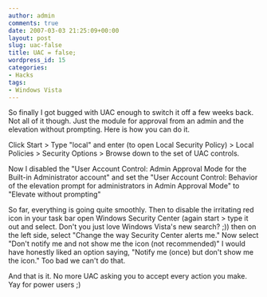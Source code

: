 ```yaml
---
author: admin
comments: true
date: 2007-03-03 21:25:09+00:00
layout: post
slug: uac-false
title: UAC = false;
wordpress_id: 15
categories:
- Hacks
tags:
- Windows Vista
---
```


So finally I got bugged with UAC enough to switch it off a few weeks back. Not all of it though. Just the module for approval from an admin and the elevation without prompting. Here is how you can do it.

Click Start > Type "local" and enter (to open Local Security Policy) > Local Policies > Security Options > Browse down to the set of UAC controls.

Now I disabled the "User Account Control: Admin Approval Mode for the Built-in Administrator account" and set the "User Account Control: Behavior of the elevation prompt for administrators in Admin Approval Mode" to "Elevate without prompting"

So far, everything is going quite smoothly. Then to disable the irritating red icon in your task bar open Windows Security Center (again start > type it out and select. Don't you just love Windows Vista's new search? ;)) then on the left side, select "Change the way Security Center alerts me."
Now select "Don't notify me and not show me the icon (not recommended)" I would have honestly liked an option saying, "Notify me (once) but don't show me the icon." Too bad we can't do that.

And that is it. No more UAC asking you to accept every action you make. Yay for power users ;)
